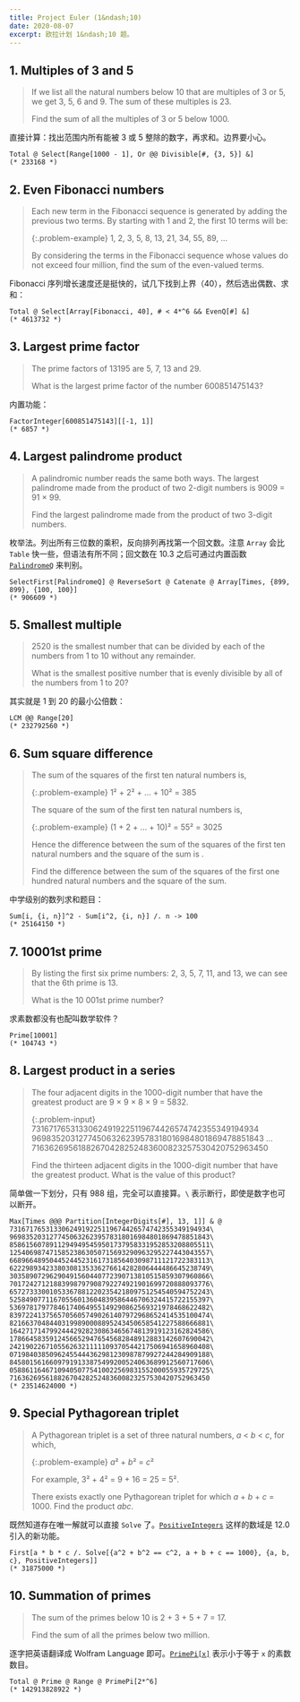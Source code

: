 ```yaml
---
title: Project Euler (1&ndash;10)
date: 2020-08-07
excerpt: 欧拉计划 1&ndash;10 题。
---
```


## 1. Multiples of 3 and 5

> If we list all the natural numbers below 10 that are multiples of 3 or 5, we get 3, 5, 6 and 9. The sum of these multiples is 23.
>
> Find the sum of all the multiples of 3 or 5 below 1000.

直接计算：找出范围内所有能被 3 或 5 整除的数字，再求和。边界要小心。

```wl
Total @ Select[Range[1000 - 1], Or @@ Divisible[#, {3, 5}] &]
(* 233168 *)
```

## 2. Even Fibonacci numbers

> Each new term in the Fibonacci sequence is generated by adding the previous two terms. By starting with 1 and 2, the first 10 terms will be:
>
> {:.problem-example}
> 1, 2, 3, 5, 8, 13, 21, 34, 55, 89, ...
>
> By considering the terms in the Fibonacci sequence whose values do not exceed four million, find the sum of the even-valued terms.

Fibonacci 序列增长速度还是挺快的，试几下找到上界（40），然后选出偶数、求和：

```wl
Total @ Select[Array[Fibonacci, 40], # < 4*^6 && EvenQ[#] &]
(* 4613732 *)
```

## 3. Largest prime factor

> The prime factors of 13195 are 5, 7, 13 and 29.
>
> What is the largest prime factor of the number 600851475143?

内置功能：

```wl
FactorInteger[600851475143][[-1, 1]]
(* 6857 *)
```

## 4. Largest palindrome product

> A palindromic number reads the same both ways. The largest palindrome made from the product of two 2-digit numbers is 9009 = 91 × 99.
>
> Find the largest palindrome made from the product of two 3-digit numbers.

枚举法。列出所有三位数的乘积，反向排列再找第一个回文数。注意 `Array` 会比 `Table` 快一些，但语法有所不同；回文数在 10.3 之后可通过内置函数 [`PalindromeQ`](https://reference.wolfram.com/language/ref/PalindromeQ.html) 来判别。

```wl
SelectFirst[PalindromeQ] @ ReverseSort @ Catenate @ Array[Times, {899, 899}, {100, 100}]
(* 906609 *)
```

## 5. Smallest multiple

> 2520 is the smallest number that can be divided by each of the numbers from 1 to 10 without any remainder.
>
> What is the smallest positive number that is evenly divisible by all of the numbers from 1 to 20?

其实就是 1 到 20 的最小公倍数：

```wl
LCM @@ Range[20]
(* 232792560 *)
```

## 6. Sum square difference

> The sum of the squares of the first ten natural numbers is,
>
> {:.problem-example}
> 1² + 2² + … + 10² = 385
>
> The square of the sum of the first ten natural numbers is,
>
> {:.problem-example}
> (1 + 2 + … + 10)² = 55² = 3025
>
> Hence the difference between the sum of the squares of the first ten natural numbers and the square of the sum is .
>
> Find the difference between the sum of the squares of the first one hundred natural numbers and the square of the sum.

中学级别的数列求和题目：

```wl
Sum[i, {i, n}]^2 - Sum[i^2, {i, n}] /. n -> 100
(* 25164150 *)
```

## 7. 10001st prime

> By listing the first six prime numbers: 2, 3, 5, 7, 11, and 13, we can see that the 6th prime is 13.
>
> What is the 10 001st prime number?

求素数都没有也配叫数学软件？

```wl
Prime[10001]
(* 104743 *)
```

## 8. Largest product in a series

> The four adjacent digits in the 1000-digit number that have the greatest product are 9 × 9 × 8 × 9 = 5832.
>
> {:.problem-input}
> 73167176531330624919225119674426574742355349194934
> 96983520312774506326239578318016984801869478851843
> ...
> 71636269561882670428252483600823257530420752963450
>
> Find the thirteen adjacent digits in the 1000-digit number that have the greatest product. What is the value of this product?

简单做一下划分，只有 988 组，完全可以直接算。`\` 表示断行，即使是数字也可以断开。

```wl
Max[Times @@@ Partition[IntegerDigits[#], 13, 1]] & @
73167176531330624919225119674426574742355349194934\
96983520312774506326239578318016984801869478851843\
85861560789112949495459501737958331952853208805511\
12540698747158523863050715693290963295227443043557\
66896648950445244523161731856403098711121722383113\
62229893423380308135336276614282806444486645238749\
30358907296290491560440772390713810515859307960866\
70172427121883998797908792274921901699720888093776\
65727333001053367881220235421809751254540594752243\
52584907711670556013604839586446706324415722155397\
53697817977846174064955149290862569321978468622482\
83972241375657056057490261407972968652414535100474\
82166370484403199890008895243450658541227588666881\
16427171479924442928230863465674813919123162824586\
17866458359124566529476545682848912883142607690042\
24219022671055626321111109370544217506941658960408\
07198403850962455444362981230987879927244284909188\
84580156166097919133875499200524063689912560717606\
05886116467109405077541002256983155200055935729725\
71636269561882670428252483600823257530420752963450
(* 23514624000 *)
```

## 9. Special Pythagorean triplet

> A Pythagorean triplet is a set of three natural numbers, *a* < *b* < *c*, for which,
>
> {:.problem-example}
> *a*² + *b*² = *c*²
>
> For example, 3² + 4² = 9 + 16 = 25 = 5².
>
> There exists exactly one Pythagorean triplet for which *a* + *b* + *c* = 1000. Find the product *abc*.

既然知道存在唯一解就可以直接 `Solve` 了。[`PositiveIntegers`](https://reference.wolfram.com/language/ref/PositiveIntegers.html) 这样的数域是 12.0 引入的新功能。

```wl
First[a * b * c /. Solve[{a^2 + b^2 == c^2, a + b + c == 1000}, {a, b, c}, PositiveIntegers]]
(* 31875000 *)
```

## 10. Summation of primes

> The sum of the primes below 10 is 2 + 3 + 5 + 7 = 17.
>
> Find the sum of all the primes below two million.

逐字把英语翻译成 Wolfram Language 即可。[`PrimePi[x]`](https://reference.wolfram.com/language/ref/PrimePi.html) 表示小于等于 `x` 的素数数目。

```wl
Total @ Prime @ Range @ PrimePi[2*^6]
(* 142913828922 *)
```
